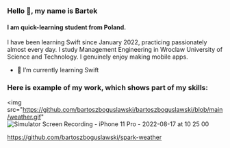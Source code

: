 ### Hello 👋, my name is Bartek
#### I am quick-learning student from Poland.
I have been learning Swift since January 2022, practicing passionately almost every day. I study Management Engineering in Wroclaw University of Science and Technology. I genuinely enjoy making mobile apps.

- 🌱 I’m currently learning Swift

### Here is example of my work, which shows part of my skills:
<img src="https://github.com/bartoszboguslawski/bartoszboguslawski/blob/main/weather.gif" ![Simulator Screen Recording - iPhone 11 Pro - 2022-08-17 at 10 25 00](https://user-images.githubusercontent.com/101945717/185072714-0862328e-4903-499a-baa7-b4272a68e9c2.gif)


https://github.com/bartoszboguslawski/spark-weather
